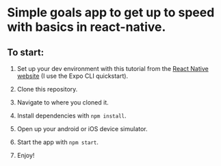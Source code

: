 # Simple goals app to get up to speed with basics in react-native.

## To start:

1. Set up your dev environment with this tutorial from the [React Native website](https://reactnative.dev/docs/environment-setup) (I use the Expo CLI quickstart).

2. Clone this repository.

3. Navigate to where you cloned it.

4. Install dependencies with `npm install`.

5. Open up your android or iOS device simulator.

6. Start the app with `npm start`.

7. Enjoy!
